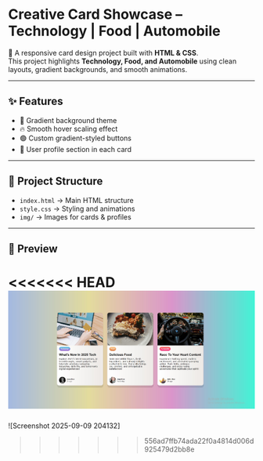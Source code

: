 # Creative Card Showcase – Technology | Food | Automobile  

🚀 A responsive card design project built with **HTML & CSS**.  
This project highlights **Technology, Food, and Automobile** using clean layouts, gradient backgrounds, and smooth animations.  

---

## ✨ Features
- 🎨 Gradient background theme  
- 🔥 Smooth hover scaling effect  
- 🟢 Custom gradient-styled buttons  
- 👤 User profile section in each card  

---

## 📂 Project Structure
- `index.html` → Main HTML structure  
- `style.css` → Styling and animations  
- `img/` → Images for cards & profiles  

---

## 📸 Preview
<<<<<<< HEAD
![Project Preview](./img/Projectpreview.jpg)
=======
![Screenshot 2025-09-09 204132]
>>>>>>> 556ad7ffb74ada22f0a4814d006d925479d2bb8e
 